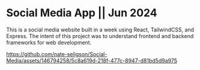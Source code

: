 # Social Media App || Jun 2024
This is a social media website built in a week using React, TailwindCSS, and Express. The intent of this project was to understand frontend and backend frameworks for web development.


https://github.com/nate-seligson/Social-Media/assets/146794258/5c8a619d-218f-477c-8947-d81bd5d9a975

